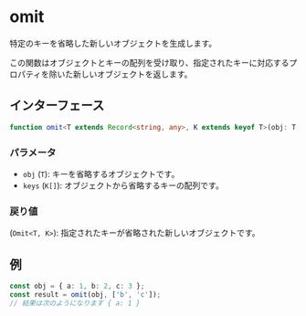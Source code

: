# omit

特定のキーを省略した新しいオブジェクトを生成します。

この関数はオブジェクトとキーの配列を受け取り、指定されたキーに対応するプロパティを除いた新しいオブジェクトを返します。

## インターフェース

```typescript
function omit<T extends Record<string, any>, K extends keyof T>(obj: T, keys: K[]): Omit<T, K>;
```

### パラメータ

- `obj` (`T`): キーを省略するオブジェクトです。
- `keys` (`K[]`): オブジェクトから省略するキーの配列です。

### 戻り値

(`Omit<T, K>`): 指定されたキーが省略された新しいオブジェクトです。

## 例

```typescript
const obj = { a: 1, b: 2, c: 3 };
const result = omit(obj, ['b', 'c']);
// 結果は次のようになります { a: 1 }
```
